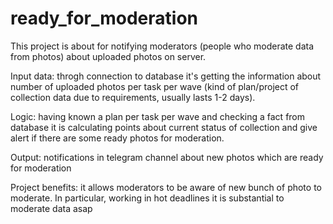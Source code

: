 # ready_for_moderation
This project is about for notifying moderators (people who moderate data from photos) about uploaded photos on server.

Input data: throgh connection to database it's getting the information about number of uploaded photos per task per wave (kind of 
plan/project of collection data due to requirements, usually lasts 1-2 days).

Logic: having known a plan per task per wave and checking a fact from database it is calculating points about current status of collection and give alert 
if there are some ready photos for moderation.

Output: notifications in telegram channel about new photos which are ready for moderation

Project benefits: it allows moderators to be aware of new bunch of photo to moderate. In particular, working in hot deadlines it is substantial
to moderate data asap
